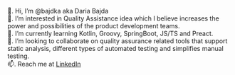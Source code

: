 👋. Hi, I’m @bajdka aka Daria Bajda\
👀. I’m interested in Quality Assistance idea which I believe increases the power and possibilities of the product development teams.\
🌱. I’m currently learning Kotlin, Groovy, SpringBoot, JS/TS and Preact.\
💞️. I’m looking to collaborate on quality assurance related tools that support static analysis, different types of automated testing and simplifies manual testing.\
📫. Reach me at [LinkedIn](https://pl.linkedin.com/in/dariabajda)

<!---
bajdka/bajdka is a ✨ special ✨ repository because its `README.md` (this file) appears on your GitHub profile.
You can click the Preview link to take a look at your changes.
--->
